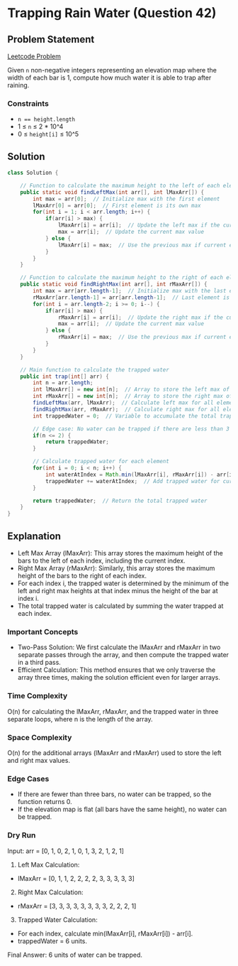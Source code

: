 # Trapping Rain Water (Question 42)

## Problem Statement

[Leetcode Problem](https://leetcode.com/problems/trapping-rain-water/)

Given `n` non-negative integers representing an elevation map where the width of each bar is 1, compute how much water it is able to trap after raining.

### Constraints

-   `n == height.length`
-   1 ≤ `n` ≤ 2 \* 10^4
-   0 ≤ `height[i]` ≤ 10^5

## Solution

```java
class Solution {

    // Function to calculate the maximum height to the left of each element
    public static void findLeftMax(int arr[], int lMaxArr[]) {
        int max = arr[0];  // Initialize max with the first element
        lMaxArr[0] = arr[0];  // First element is its own max
        for(int i = 1; i < arr.length; i++) {
            if(arr[i] > max) {
                lMaxArr[i] = arr[i];  // Update the left max if the current element is greater
                max = arr[i];  // Update the current max value
            } else {
                lMaxArr[i] = max;  // Use the previous max if current element is smaller
            }
        }
    }

    // Function to calculate the maximum height to the right of each element
    public static void findRightMax(int arr[], int rMaxArr[]) {
        int max = arr[arr.length-1];  // Initialize max with the last element
        rMaxArr[arr.length-1] = arr[arr.length-1];  // Last element is its own max
        for(int i = arr.length-2; i >= 0; i--) {
            if(arr[i] > max) {
                rMaxArr[i] = arr[i];  // Update the right max if the current element is greater
                max = arr[i];  // Update the current max value
            } else {
                rMaxArr[i] = max;  // Use the previous max if current element is smaller
            }
        }
    }

    // Main function to calculate the trapped water
    public int trap(int[] arr) {
        int n = arr.length;
        int lMaxArr[] = new int[n];  // Array to store the left max of each element
        int rMaxArr[] = new int[n];  // Array to store the right max of each element
        findLeftMax(arr, lMaxArr);  // Calculate left max for all elements
        findRightMax(arr, rMaxArr);  // Calculate right max for all elements
        int trappedWater = 0;  // Variable to accumulate the total trapped water

        // Edge case: No water can be trapped if there are less than 3 bars
        if(n <= 2) {
            return trappedWater;
        }

        // Calculate trapped water for each element
        for(int i = 0; i < n; i++) {
            int waterAtIndex = Math.min(lMaxArr[i], rMaxArr[i]) - arr[i];
            trappedWater += waterAtIndex;  // Add trapped water for current element
        }

        return trappedWater;  // Return the total trapped water
    }
}
```

## Explanation

-   Left Max Array (lMaxArr): This array stores the maximum height of the bars to the left of each index, including the current index.
-   Right Max Array (rMaxArr): Similarly, this array stores the maximum height of the bars to the right of each index.
-   For each index i, the trapped water is determined by the minimum of the left and right max heights at that index minus the height of the bar at index i.
-   The total trapped water is calculated by summing the water trapped at each index.

### Important Concepts

-   Two-Pass Solution: We first calculate the lMaxArr and rMaxArr in two separate passes through the array, and then compute the trapped water in a third pass.
-   Efficient Calculation: This method ensures that we only traverse the array three times, making the solution efficient even for larger arrays.

### Time Complexity

O(n) for calculating the lMaxArr, rMaxArr, and the trapped water in three separate loops, where n is the length of the array.

### Space Complexity

O(n) for the additional arrays (lMaxArr and rMaxArr) used to store the left and right max values.

### Edge Cases

-   If there are fewer than three bars, no water can be trapped, so the function returns 0.
-   If the elevation map is flat (all bars have the same height), no water can be trapped.

### Dry Run

Input: arr = [0, 1, 0, 2, 1, 0, 1, 3, 2, 1, 2, 1]

1. Left Max Calculation:

-   lMaxArr = [0, 1, 1, 2, 2, 2, 2, 3, 3, 3, 3, 3]

2. Right Max Calculation:

-   rMaxArr = [3, 3, 3, 3, 3, 3, 3, 3, 2, 2, 2, 1]

3. Trapped Water Calculation:

-   For each index, calculate min(lMaxArr[i], rMaxArr[i]) - arr[i].
-   trappedWater = 6 units.

Final Answer: 6 units of water can be trapped.
